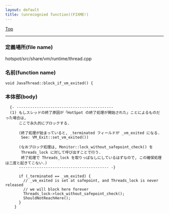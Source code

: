 ```yaml
---
layout: default
title: (unrecognied function)(FIXME!)
---
```

[Top](../index.html)

--- 
### 定義場所(file name)
hotspot/src/share/vm/runtime/thread.cpp

### 名前(function name)
```
void JavaThread::block_if_vm_exited() {
```

### 本体部(body)
```
  {- -------------------------------------------
  (1) もしスレッドの終了原因が「HotSpot の終了処理が開始された」ことによるものだった場合は, 
      ここで永久的にブロックする.
  
      (終了処理が始まっていると, _terminated フィールドが _vm_exited になる.
       See: VM_Exit::set_vm_exited())
  
      (なおブロック処理は, Monitor::lock_without_safepoint_check() を
       Threads_lock に対して呼び出すことで行う.
       終了処理で Threads_lock を取りっぱなしにしているはずなので, この確保処理は二度と起きてこない.)
      ---------------------------------------- -}

	  if (_terminated == _vm_exited) {
	    // _vm_exited is set at safepoint, and Threads_lock is never released
	    // we will block here forever
	    Threads_lock->lock_without_safepoint_check();
	    ShouldNotReachHere();
	  }
	}
	
```


